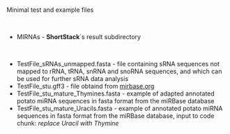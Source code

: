 # 

Minimal test and example files

<br/>

- MIRNAs - **ShortStack**´s result subdirectory

<br/>

- TestFile_sRNAs_unmapped.fasta - file containing sRNA sequences not mapped to rRNA, tRNA, snRNA and snoRNA sequences, and which can be used for further sRNA data analysis
- TestFile_stu.gff3 - file obtaind from [mirbase.org](ftp://mirbase.org/pub/mirbase/CURRENT/genomes/stu.gff3 )
- TestFile_stu_mature_Thymines.fasta - example of adapted annotated potato miRNA sequences in fasta format from the miRBase database
- TestFile_stu_mature_Uracils.fasta - example of annotated potato miRNA sequences in fasta format from the miRBase database, input to code chunk: _replace Uracil with Thymine_

